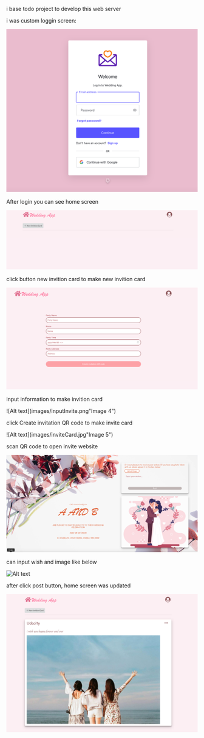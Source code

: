 i base todo project to develop this web server

i was custom loggin screen:

![Alt text](images/login.png "Image 1")


After login you can see home screen

![Alt text](images/home.png "Image 2")


click button new invition card to make new invition card

![Alt text](images/addInvite.png "Image 3")


input information to make invition card

![Alt text](images/inputInvite.png"Image 4")

click Create invitation QR code to make invite card

![Alt text](images/inviteCard.jpg"Image 5")

scan QR code to open invite website

![Alt text](images/inviteWeb.png "Image 6")

can input wish and image like below

![Alt text](images/inputWisaandimage.png "Image 7")

after click post button, home screen was updated

![Alt text](images/updateHome.png "Image 7")
